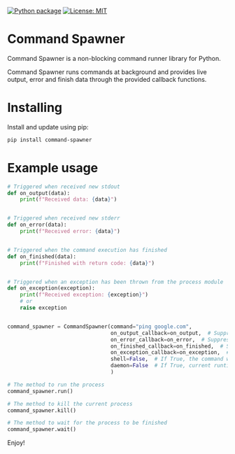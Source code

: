 [![Python package](https://github.com/isaaskin/command_spawner/actions/workflows/python-package.yml/badge.svg?branch=main)](https://github.com/isaaskin/command_spawner/actions/workflows/python-package.yml)
 [![License: MIT](https://img.shields.io/badge/License-MIT-yellow.svg)](https://opensource.org/licenses/MIT)
# Command Spawner  
Command Spawner is a non-blocking command runner library for Python.  
  
Command Spawner runs commands at background and provides live output, error and finish data through the provided callback functions.

# Installing
Install and update using pip:
```bash
pip install command-spawner
```

# Example usage
```python
# Triggered when received new stdout
def on_output(data):
    print(f"Received data: {data}")


# Triggered when received new stderr
def on_error(data):
    print(f"Received error: {data}")


# Triggered when the command execution has finished
def on_finished(data):
    print(f"Finished with return code: {data}")


# Triggered when an exception has been thrown from the process module
def on_exception(exception):
    print(f"Received exception: {exception}")
    # or
    raise exception


command_spawner = CommandSpawner(command="ping google.com",
                                 on_output_callback=on_output,  # Suppress output when it is not provided
                                 on_error_callback=on_error,  # Suppress error when it is not provided
                                 on_finished_callback=on_finished,  # Suppress return code when it is not provided
                                 on_exception_callback=on_exception,  # Raise exception on runtime when it is not provided
                                 shell=False,  # If True, the command will be executed through the shell (not recommended)
                                 daemon=False  # If True, current runtime will not wait for commands to be executed 
                                 )

# The method to run the process
command_spawner.run()

# The method to kill the current process
command_spawner.kill()

# The method to wait for the process to be finished
command_spawner.wait()
```

Enjoy!